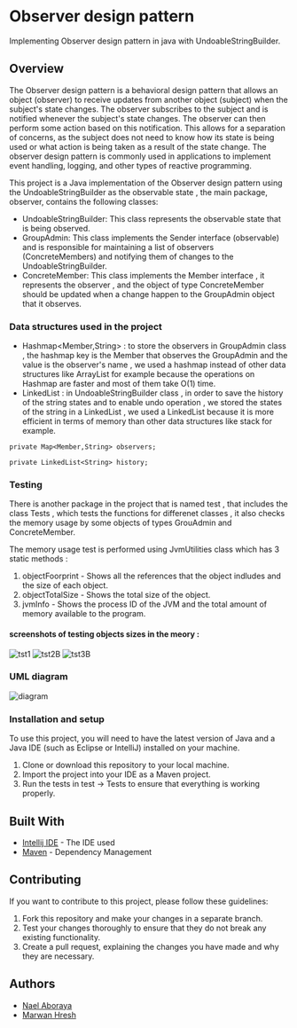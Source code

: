 # Observer design pattern

Implementing Observer design pattern in java with UndoableStringBuilder.

## Overview
The Observer design pattern is a behavioral design pattern that allows an object (observer) to receive updates from another object (subject) when the subject's state changes. The observer subscribes to the subject and is notified whenever the subject's state changes. The observer can then perform some action based on this notification. This allows for a separation of concerns, as the subject does not need to know how its state is being used or what action is being taken as a result of the state change. The observer design pattern is commonly used in applications to implement event handling, logging, and other types of reactive programming.

This project is a Java implementation of the Observer design pattern using the UndoableStringBuilder as the observable state , the main package, observer, contains the following classes:

* UndoableStringBuilder: This class represents the observable state that is being observed.
* GroupAdmin: This class implements the Sender interface (observable) and is responsible for maintaining a list of observers (ConcreteMembers) and notifying them of   changes to the UndoableStringBuilder.
* ConcreteMember: This class implements the Member interface , it represents the observer , and the object of type ConcreteMember should be updated when a change happen to the GroupAdmin object that it observes.

### Data structures used in the project

* Hashmap<Member,String> : to store the observers in GroupAdmin class , the hashmap key is the Member that observes the GroupAdmin and the value is the observer's name , we used a hashmap instead of other data structures like ArrayList for example because the operations on Hashmap are faster and most of them take O(1) time.
* LinkedList<String> : in UndoableStringBuilder class , in order to save the history of the string states and to enable undo operation , we stored the states of the string in a LinkedList , we used a LinkedList because it is more efficient in terms of memory than other data structures like stack for example. 

```
private Map<Member,String> observers;
```

```
private LinkedList<String> history;
```
### Testing

There is another package in the project that is named test , that includes the class Tests , which tests the functions for differenet classes , it also checks the memory usage by some objects of types GrouAdmin and ConcreteMember.
  
The memory usage test is performed using JvmUtilities class which has 3 static methods : 
  1. objectFoorprint - Shows all the references that the object indludes and the size of each object.
  2. objectTotalSize - Shows the total size of the object.
  3. jvmInfo - Shows the process ID of the JVM and the total amount of memory available to the program.
  
  #### screenshots of testing objects sizes in the meory :
  
  ![tst1](https://user-images.githubusercontent.com/94143804/209946276-7c9cbcfe-3d64-427a-8662-07b81717dba1.jpg)
  ![tst2B](https://user-images.githubusercontent.com/94143804/209948114-c7989e13-4d6a-453b-bcf8-2d34327ed17c.jpg)
  ![tst3B](https://user-images.githubusercontent.com/94143804/209948133-7b0e35b9-b7a9-4441-b440-29bd1af7bb80.jpg)

### UML diagram

![diagram](https://user-images.githubusercontent.com/94143804/209967600-051be0d9-7f4d-4aef-9221-a208cd501ddb.png)


### Installation and setup

To use this project, you will need to have the latest version of Java and a Java IDE (such as Eclipse or IntelliJ) installed on your machine.

1. Clone or download this repository to your local machine.
2. Import the project into your IDE as a Maven project. 
3. Run the tests in test -> Tests to ensure that everything is working properly.



## Built With

* [Intellij IDE](https://www.jetbrains.com/idea/promo/?source=google&medium=cpc&campaign=9730674410&term=intellij&content=602143185271&gclid=EAIaIQobChMI-o2gudOe_AIVxYXVCh35PgUWEAAYASAAEgIe7vD_BwE) - The IDE used
* [Maven](https://maven.apache.org/) - Dependency Management


## Contributing

If you want to contribute to this project, please follow these guidelines:
1. Fork this repository and make your changes in a separate branch.
2. Test your changes thoroughly to ensure that they do not break any existing functionality.
3. Create a pull request, explaining the changes you have made and why they are necessary.


## Authors

*  [Nael Aboraya](https://github.com/naelaboraya)
*  [Marwan Hresh](https://github.com/marwanhresh)



